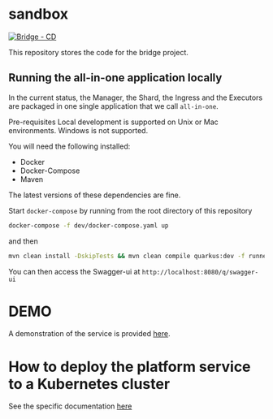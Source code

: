 # sandbox

[![Bridge - CD](https://github.com/5733d9e2be6485d52ffa08870cabdee0/sandbox/actions/workflows/CD.yml/badge.svg)](https://github.com/5733d9e2be6485d52ffa08870cabdee0/sandbox/actions/workflows/CD.yml)

This repository stores the code for the bridge project.

## Running the all-in-one application locally

In the current status, the Manager, the Shard, the Ingress and the Executors are packaged in one single application that we call `all-in-one`.

Pre-requisites
Local development is supported on Unix or Mac environments. Windows is not supported.

You will need the following installed:

- Docker
- Docker-Compose
- Maven

The latest versions of these dependencies are fine.

Start `docker-compose` by running from the root directory of this repository

```bash
docker-compose -f dev/docker-compose.yaml up
```

and then 

```bash
mvn clean install -DskipTests && mvn clean compile quarkus:dev -f runner/pom.xml
```

You can then access the Swagger-ui at `http://localhost:8080/q/swagger-ui`

# DEMO 

A demonstration of the service is provided [here](DEMO.md).

# How to deploy the platform service to a Kubernetes cluster

See the specific documentation [here](kustomize/README.md)
